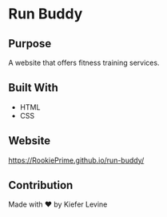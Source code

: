 # Run Buddy

## Purpose
A website that offers fitness training services.

## Built With
* HTML
* CSS

## Website
https://RookiePrime.github.io/run-buddy/

## Contribution
Made with ❤️ by Kiefer Levine
